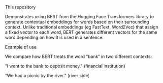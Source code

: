 This repository 

Demonstrates using BERT from the Hugging Face Transformers library to generate contextual embeddings for words based on their surrounding context. 
Unlike traditional embeddings (eg FastText, Word2Vec) that assign a fixed vector to each word, BERT generates different vectors for the same word depending on how it is used in a sentence.

Example of use

We compare how BERT treats the word "bank" in two different contexts:

“I went to the bank to deposit money." (financial institution)

“We had a picnic by the river." (river side)
